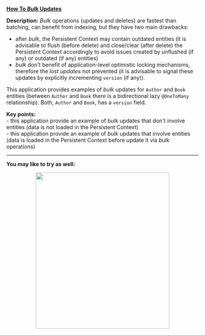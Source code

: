 **[How To *Bulk* Updates](https://github.com/AnghelLeonard/Hibernate-SpringBoot/tree/master/HibernateSpringBootBulkUpdates)**

**Description:** *Bulk* operations (updates and deletes) are fastest than batching, can benefit from indexing, but they have two main drawbacks:

- after *bulk*, the Persistent Context may contain outdated entities (it is advisable to flush (before delete) and close/clear (after delete) the Persistent Context accordingly to avoid issues created by unflushed (if any) or outdated (if any) entities)
- *bulk* don't benefit of application-level optimistic locking mechanisms, therefore the *lost updates* not prevented (it is advisable to signal these updates by explicitly incrementing `version` (if any)).

This application provides examples of *bulk* updates for `Author` and `Book` entities (between `Author` and `Book` there is a bidirectional lazy `@OneToMany` relationship). Both, `Author` and `Book`, has a `version` field.

**Key points:**\
     - this application provide an example of *bulk* updates that don't involve entities (data is not loaded in the Persistent Context)\
     - this application provide an example of *bulk* updates that involve entities (data is loaded in the Persistent Context before update it via *bulk* operations)

-------------------------------

**You may like to try as well:**
<a href="https://leanpub.com/java-persistence-performance-illustrated-guide"><p align="center"><img src="https://github.com/AnghelLeonard/Hibernate-SpringBoot/blob/master/Java%20Persistence%20Performance%20Illustrated%20Guide.jpg" height="410" width="350"/></p></a>
